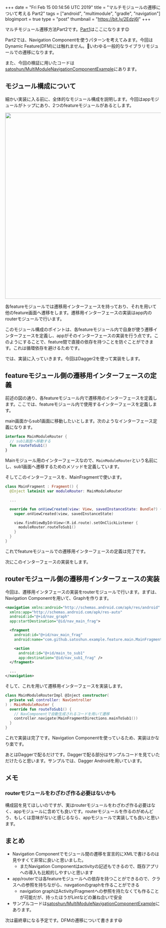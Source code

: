 +++
date = "Fri Feb 15 00:14:56 UTC 2019"
title = "マルチモジュールの遷移について考える Part2"
tags = ["android", "multimodule", "gradle", "navigation"]
blogimport = true
type = "post"
thumbnail = "https://bit.ly/2Edzj6l"
+++

マルチモジュール遷移方法Part2です。[Part1](https://satoshun.github.io/2018/12/multi-module_transition_part1/)はここになります😌

Part2では、Navigation Componentを使うパターンを考えてみます。今回はDynamic Feature(DFM)には触れません。いわゆる一般的なライブラリモジュールでの遷移になります。

また、今回の検証に用いたコードは[satoshun/MultiModuleNavigationComponentExample](https://github.com/satoshun-android-example/MultiModuleNavigationComponentExample)にあります。

## モジュール構成について

細かい実装に入る前に、全体的なモジュール構成を説明します。今回はappモジュールがトップにあり、2つのfeatureモジュールがあるとします。

<img src="https://www.plantuml.com/plantuml/img/SoWkIImgAStDuU8goIp9ILLutBpeSTEEnyrB7pVlUToy-kdipLnS1Od9sOdfgGfAYGK5yMcfYIMbHQbA2jLS2WhHG95O45sKNrgIMXJBLOkakhWqoH1DEKWe5iQ8nw7925EJ4KoJ4RAcvFpSWloyrBmIi3lGN1wha5Yi01H6LWNHYqqXH0PPxUF6kOyRrptPFGqi3t8likpBnktFb-z-tBJaSVFcnqtxmIPDVToq7CHesWdN4a-4kKQacmiB1Iuka2KAkdOebe4KGCKG2e4XeQ2Rab-U1rCC3MDq2IEi4Z1Jk20Cg7WDghrOv13sEwJcfG2J6G00" width=600>

各featureモジュールでは遷移用インターフェースを持っており、それを用いて他のfeature画面へ遷移をします。遷移用インターフェースの実装はapp内のrouterモジュールで行います。

このモジュール構成のポイントは、各featureモジュール内で自身が使う遷移インターフェースを定義し、appがそのインターフェースの実装を行う点です。このようにすることで、feature間で直接の依存を持つことを防ぐことができます。これは循環依存を避けるためです。

では、実装に入っていきます。今回はDagger2を使って実装をします。

## featureモジュール側の遷移用インターフェースの定義

前述の図の通り、各featureモジュール内で遷移用のインターフェースを定義します。ここでは、featureモジュール内で使用するインターフェースを定義します。

main画面からsub1画面に移動したいとします。次のようなインターフェース定義になります。

```kotlin
interface MainModuleRouter {
  // sub1画面へ移動する
  fun routeToSub1()
}
```

Mainモジュール用のインターフェースなので、`MainModuleRouter`という名前にし、sub1画面へ遷移するためのメソッドを定義しています。

そしてこのインターフェースを、MainFragmentで使います。

```kotlin
class MainFragment : Fragment() {
  @Inject lateinit var moduleRouter: MainModuleRouter

  ...

  override fun onViewCreated(view: View, savedInstanceState: Bundle?) {
    super.onViewCreated(view, savedInstanceState)

    view.findViewById<View>(R.id.route).setOnClickListener {
      moduleRouter.routeToSub1()
    }
  }
}
```

これでfeatureモジュールでの遷移用インターフェースの定義は完了です。

次にこのインターフェースの実装をします。

## routerモジュール側の遷移用インターフェースの実装

今回は、遷移用インタフェースの実装をrouterモジュールで行います。まずは、Navigation Componentを用いて、Graphを作ります。

```xml
<navigation xmlns:android="http://schemas.android.com/apk/res/android"
  xmlns:app="http://schemas.android.com/apk/res-auto"
  android:id="@+id/nav_graph"
  app:startDestination="@id/nav_main_frag">

  <fragment
    android:id="@+id/nav_main_frag"
    android:name="com.github.satoshun.example.feature.main.MainFragment">

    <action
      android:id="@+id/main_to_sub1"
      app:destination="@id/nav_sub1_frag" />
  </fragment>

  ...
</navigation>
```

そして、これを用いて遷移用インターフェースを実装します。

```kotlin
class MainModuleRouterImpl @Inject constructor(
  private val controller: NavController
) : MainModuleRouter {
  override fun routeToSub1() {
    // NavComponentで自動生成されるコードを用いて遷移
    controller.navigate(MainFragmentDirections.mainToSub1())
  }
}
```

これで実装は完了です。Navigation Componentを使っているため、実装はかなり楽です。

あとはDaggerで配るだけです。Daggerで配る部分はサンプルコードを見ていただけたらと思います。サンプルでは、Dagger Androidを用いています。

## メモ

### routerモジュールをわざわざ作る必要はないかも

構成図を見てほしいのですが、実はrouterモジュールをわざわざ作る必要はなく、appモジュールに含めても良いです。routerモジュールを作るのがめんどう、もしくは意味がないと感じるなら、appモジュールで実装しても良いと思います。

## まとめ

- Navigation Componentでモジュール間の遷移を宣言的にXMLで書けるのは見やすくて非常に良いと思いました。
    - またNavigation Componentはactivityの記述もできるので、既存アプリへの導入も比較的しやすいと思います
- app/routerでは各featureモジュールへの依存を持つことができるので、クラスへの参照を持ちながら、navgationのgraphを作ることができる
    - navigation graphはActivity/Fragmentへの参照を持たなくても作ることが可能だが、持ったほうがLintなどの兼ね合いで安全
- サンプルコードは[satoshun/MultiModuleNavigationComponentExample](https://github.com/satoshun-android-example/MultiModuleNavigationComponentExample)にあります。

次は最終章になる予定です。DFMの遷移について書きます😃

